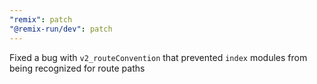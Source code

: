 ```yaml
---
"remix": patch
"@remix-run/dev": patch
---
```


Fixed a bug with `v2_routeConvention` that prevented `index` modules from being recognized for route paths

